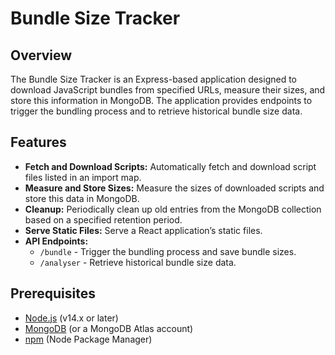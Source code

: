 # Bundle Size Tracker

## Overview

The Bundle Size Tracker is an Express-based application designed to download JavaScript bundles from specified URLs, measure their sizes, and store this information in MongoDB. The application provides endpoints to trigger the bundling process and to retrieve historical bundle size data.

## Features

- **Fetch and Download Scripts:** Automatically fetch and download script files listed in an import map.
- **Measure and Store Sizes:** Measure the sizes of downloaded scripts and store this data in MongoDB.
- **Cleanup:** Periodically clean up old entries from the MongoDB collection based on a specified retention period.
- **Serve Static Files:** Serve a React application’s static files.
- **API Endpoints:**
  - `/bundle` - Trigger the bundling process and save bundle sizes.
  - `/analyser` - Retrieve historical bundle size data.

## Prerequisites

- [Node.js](https://nodejs.org/) (v14.x or later)
- [MongoDB](https://www.mongodb.com/) (or a MongoDB Atlas account)
- [npm](https://www.npmjs.com/) (Node Package Manager)
